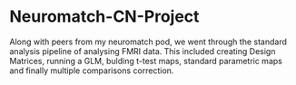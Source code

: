 # Neuromatch-CN-Project

Along with peers from my neuromatch pod, we went through the standard analysis pipeline of analysing FMRI data. This included creating Design Matrices, running a GLM, bulding t-test maps, standard parametric maps and finally multiple comparisons correction.
